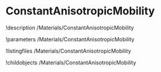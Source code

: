 <!-- MOOSE Documentation Stub: Remove this when content is added. -->

# ConstantAnisotropicMobility
!description /Materials/ConstantAnisotropicMobility

!parameters /Materials/ConstantAnisotropicMobility

!listingfiles /Materials/ConstantAnisotropicMobility

!childobjects /Materials/ConstantAnisotropicMobility
